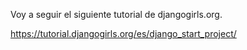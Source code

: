 Voy a seguir el siguiente tutorial de djangogirls.org.

https://tutorial.djangogirls.org/es/django_start_project/